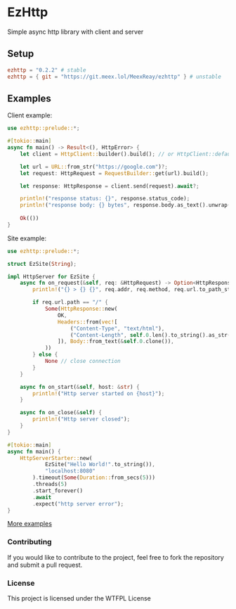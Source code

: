 # EzHttp
Simple async http library with client and server

## Setup

```toml
ezhttp = "0.2.2" # stable
ezhttp = { git = "https://git.meex.lol/MeexReay/ezhttp" } # unstable
```

## Examples

Client example:
```rust
use ezhttp::prelude::*;

#[tokio::main]
async fn main() -> Result<(), HttpError> {
    let client = HttpClient::builder().build(); // or HttpClient::default() 

    let url = URL::from_str("https://google.com")?;
    let request: HttpRequest = RequestBuilder::get(url).build();

    let response: HttpResponse = client.send(request).await?;

    println!("response status: {}", response.status_code);
    println!("response body: {} bytes", response.body.as_text().unwrap().len());
    
    Ok(())
}
```

Site example:
```rust
use ezhttp::prelude::*;

struct EzSite(String);

impl HttpServer for EzSite {
    async fn on_request(&self, req: &HttpRequest) -> Option<HttpResponse> {
        println!("{} > {} {}", req.addr, req.method, req.url.to_path_string());

        if req.url.path == "/" {
            Some(HttpResponse::new(
                OK,                                                       // response status code
                Headers::from(vec![                                       // response headers
                    ("Content-Type", "text/html"),                        // - content type
                    ("Content-Length", self.0.len().to_string().as_str()) // - content length
                ]), Body::from_text(&self.0.clone()),                     // response body
            ))
        } else {
            None // close connection
        }
    }

    async fn on_start(&self, host: &str) {
        println!("Http server started on {host}");
    }

    async fn on_close(&self) {
        println!("Http server closed");
    }
}

#[tokio::main]
async fn main() {
    HttpServerStarter::new(
            EzSite("Hello World!".to_string()), 
            "localhost:8080"
        ).timeout(Some(Duration::from_secs(5)))
        .threads(5)
        .start_forever()
        .await
        .expect("http server error");
}
```

[More examples](https://git.meex.lol/MeexReay/ezhttp/src/branch/main/examples)

### Contributing

If you would like to contribute to the project, feel free to fork the repository and submit a pull request.

### License
This project is licensed under the WTFPL License
